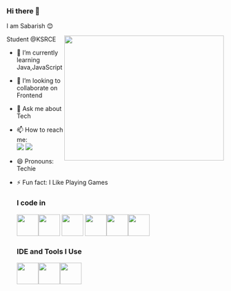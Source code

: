### Hi there 👋
I am Sabarish 😊

Student @KSRCE<img align="right" width="370" height="290" src="https://i.pinimg.com/originals/47/f0/34/47f0342cec72b800463bf003eac1257e.gif">

- 🌱 I’m currently learning Java,JavaScript
- 👯 I’m looking to collaborate on Frontend
- 💬 Ask me about Tech
- 📫 How to reach me: <br> [<img src="https://img.shields.io/badge/LinkedIn-0077B5?style=for-the-badge&logo=linkedin&logoColor=white" />](https://www.linkedin.com/in/sabarishmanoharan?utm_source=share&utm_campaign=share_via&utm_content=profile&utm_medium=android_app) [<img src="https://img.shields.io/badge/Twitter-1DA1F2?style=for-the-badge&logo=twitter&logoColor=white" />](https://twitter.com/sabarish105)
  
- 😄 Pronouns: Techie
- ⚡ Fun fact: I Like Playing Games

  ### I code in
  <img height="50" width="50" src="https://img.icons8.com/color/48/000000/c-programming.png" /><img height="50" width="50" src="https://img.icons8.com/color/48/000000/java-coffee-cup-logo.png" /> <img height="50" width="50" src="https://img.icons8.com/color/48/000000/html-5.png" /> <img height="50" width="50" src="https://img.icons8.com/color/48/000000/css3.png" /><img height="50" width="50" src="https://img.icons8.com/color/48/000000/javascript.png"/><img height="50" width="50" src="https://img.icons8.com/color/48/000000/bootstrap.png" />

  ### IDE and Tools I Use
  <img height="50" width="50" src="https://img.icons8.com/color/48/000000/visual-studio-code-2019.png"/><img height="50" width="50" src="https://img.icons8.com/color/50/000000/git.png"/><img height="50" src="https://img.icons8.com/officel/480/null/java-eclipse.png"/>
  
